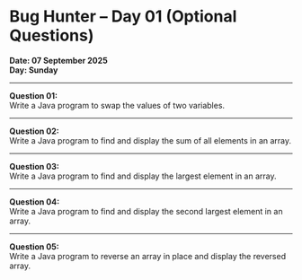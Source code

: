 # Bug Hunter – Day 01 (Optional Questions)

**Date: 07 September 2025**  
**Day: Sunday**

---

**Question 01:**  
Write a Java program to swap the values of two variables.

---

**Question 02:**  
Write a Java program to find and display the sum of all elements in an array.

---

**Question 03:**  
Write a Java program to find and display the largest element in an array.

---

**Question 04:**  
Write a Java program to find and display the second largest element in an array.

---

**Question 05:**  
Write a Java program to reverse an array in place and display the reversed array.